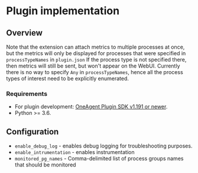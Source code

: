 # Plugin implementation

## Overview

Note that the extension can attach metrics to multiple processes at once, but the metrics will only be displayed for processes that were specified in `processTypeNames` in `plugin.json`
If the process type is not specified there, then metrics will still be sent, but won't appear on the WebUI.
Currently there is no way to specify `Any` in `processTypeNames`, hence all the process types of interest need to be explicitly enumerated.

### Requirements

* For plugin development: [OneAgent Plugin SDK v1.191 or newer](https://dynatrace.github.io/plugin-sdk/index.html).
* Python >= 3.6.

## Configuration

* `enable_debug_log` - enables debug logging for troubleshooting purposes.
* `enable_intrumentation` - enables instrumentation
* `monitored_pg_names` - Comma-delimited list of process groups names that should be monitored